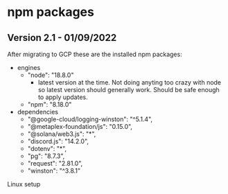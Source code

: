 # npm packages

## Version 2.1 - 01/09/2022

After migrating to GCP these are the installed npm packages:

* engines
    * "node": "18.8.0"
      * latest version at the time. Not doing anyting too crazy with node so latest version should generally work. Should be safe enough to apply updates. 
    * "npm": "8.18.0"
 * dependencies
    * "@google-cloud/logging-winston": "^5.1.4",
    * "@metaplex-foundation/js": "0.15.0",
    * "@solana/web3.js": "*",
    * "discord.js": "14.2.0",
    * "dotenv": "*",
    * "pg": "8.7.3",
    * "request": "2.81.0",
    * "winston": "^3.8.1"


Linux setup
